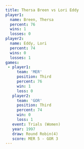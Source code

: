 ```yaml
---
title: Thersa Breen vs Lori Eddy
player1:             
  name: Breen, Thersa
  percent: 76        
  wins: 1            
  losses: 0          
player2:             
  name: Eddy, Lori   
  percent: 74        
  wins: 0            
  losses: 1          
games:
 - player1:         
     team: 'MER'    
     position: Third
     percent: 76    
     win: 1         
     loss: 0        
   player2:         
     team: 'GOR'    
     position: Third
     percent: 74    
     win: 0         
     loss: 1        
   event: Trials (Women)
   year: 1997           
   draw: Round Robin(4) 
   score: MER 5 - GOR 3 
---
```

